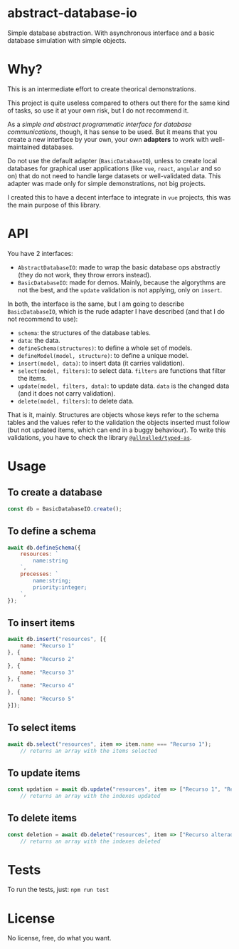 # abstract-database-io

Simple database abstraction. With asynchronous interface and a basic database simulation with simple objects.

# Why?

This is an intermediate effort to create theorical demonstrations.

This project is quite useless compared to others out there for the same kind of tasks, so use it at your own risk, but I do not recommend it.

As a *simple and abstract programmatic interface for database communications*, though, it has sense to be used. But it means that you create a new interface by your own, your own **adapters** to work with well-maintained databases.

Do not use the default adapter (`BasicDatabaseIO`), unless to create local databases for graphical user applications (like `vue`, `react`, `angular` and so on) that do not need to handle large datasets or well-validated data. This adapter was made only for simple demonstrations, not big projects.

I created this to have a decent interface to integrate in `vue` projects, this was the main purpose of this library.

# API

You have 2 interfaces:

 - `AbstractDatabaseIO`: made to wrap the basic database ops abstractly (they do not work, they throw errors instead).
 - `BasicDatabaseIO`: made for demos.
 Mainly, because the algorythms are not the best, and the `update` validation is not applying, only on `insert`.

In both, the interface is the same, but I am going to describe `BasicDatabaseIO`, which is the rude adapter I have described (and that I do not recommend to use):

  - `schema`: the structures of the database tables.
  - `data`: the data.
  - `defineSchema(structures)`: to define a whole set of models.
  - `defineModel(model, structure)`: to define a unique model.
  - `insert(model, data)`: to insert data (it carries validation).
  - `select(model, filters)`: to select data. `filters` are functions that filter the items.
  - `update(model, filters, data)`: to update data. `data` is the changed data (and it does not carry validation).
  - `delete(model, filters)`: to delete data.

That is it, mainly. Structures are objects whose keys refer to the schema tables and the values refer to the validation the objects inserted must follow (but not updated items, which can end in a buggy behaviour). To write this validations, you have to check the library [`@allnulled/typed-as`](https://www.npmjs.com/package/@allnulled/typed-as).

# Usage

## To create a database

```js
const db = BasicDatabaseIO.create();
```

## To define a schema

```js
await db.defineSchema({
	resources: `
		name:string
	`,
	processes: `
		name:string;
		priority:integer;
	`,
});
```
## To insert items

```js
await db.insert("resources", [{
	name: "Recurso 1"
}, {
	name: "Recurso 2"
}, {
	name: "Recurso 3"
}, {
	name: "Recurso 4"
}, {
	name: "Recurso 5"
}]);
```

## To select items

```js
await db.select("resources", item => item.name === "Recurso 1");
    // returns an array with the items selected
```

## To update items

```js
const updation = await db.update("resources", item => ["Recurso 1", "Recurso 2"].indexOf(item.name) !== -1, { name: "Recurso alterado" });
    // returns an array with the indexes updated
```

## To delete items

```js
const deletion = await db.delete("resources", item => ["Recurso alterado"].indexOf(item.name) !== -1);
    // returns an array with the indexes deleted
```

# Tests

To run the tests, just: `npm run test`

# License

No license, free, do what you want.